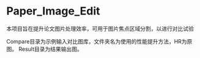 # Paper_Image_Edit

本项目旨在提升论文图片处理效率，可用于图片焦点区域分割，以进行对比试验

Compare目录为示例输入对比图库，文件夹名为使用的性能提升方法，HR为原图。
Result目录为结果输出图。
